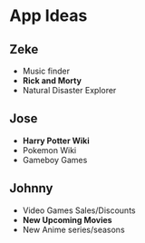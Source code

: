 # **App Ideas**

Zeke
- 
- Music finder
- **Rick and Morty**
- Natural Disaster Explorer

Jose
-
- **Harry Potter Wiki** 
- Pokemon Wiki
- Gameboy Games

Johnny
-
- Video Games Sales/Discounts
- **New Upcoming Movies**
- New Anime series/seasons
